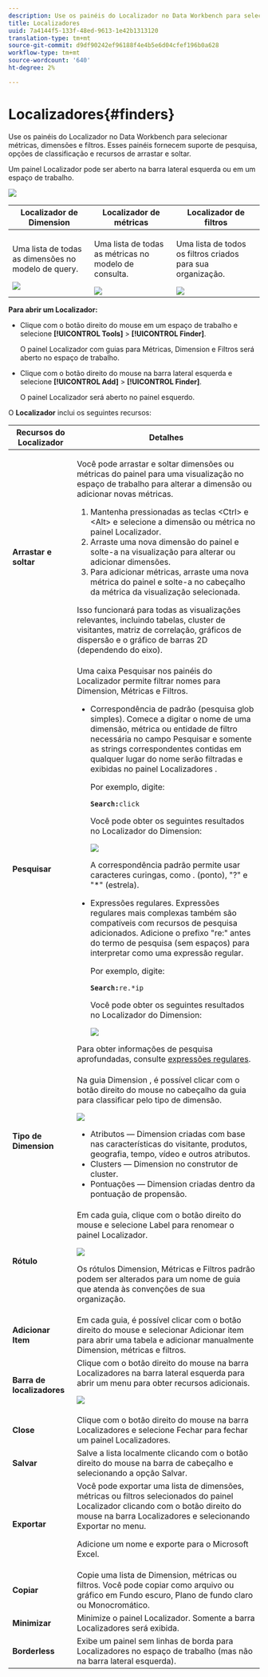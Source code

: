 ```yaml
---
description: Use os painéis do Localizador no Data Workbench para selecionar métricas, dimensões e filtros. Esses painéis fornecem suporte de pesquisa, opções de classificação e recursos de arrastar e soltar.
title: Localizadores
uuid: 7a4144f5-133f-48ed-9613-1e42b1313120
translation-type: tm+mt
source-git-commit: d9df90242ef96188f4e4b5e6d04cfef196b0a628
workflow-type: tm+mt
source-wordcount: '640'
ht-degree: 2%

---
```



# Localizadores{#finders}

Use os painéis do Localizador no Data Workbench para selecionar métricas, dimensões e filtros. Esses painéis fornecem suporte de pesquisa, opções de classificação e recursos de arrastar e soltar.

Um painel Localizador pode ser aberto na barra lateral esquerda ou em um espaço de trabalho.

![](assets/query_entity_panel_main.png)

<table id="table_3E43DBA0646842898F14F31374F9E39C"> 
 <thead> 
  <tr> 
   <th colname="col1" class="entry"> Localizador de Dimension </th> 
   <th colname="col2" class="entry"> Localizador de métricas </th> 
   <th colname="col3" class="entry"> Localizador de filtros </th> 
  </tr>
 </thead>
 <tbody> 
  <tr> 
   <td colname="col1"> <p>Uma lista de todas as dimensões no modelo de query. </p><img placement="break" id="image_D7D317D84C0843BE8D324E5B9F7AF20D" src="assets/query_entity_dim_panel.png" /> </td> 
   <td colname="col2"> <p>Uma lista de todas as métricas no modelo de consulta. </p><img placement="break" id="image_04553B2F2C6A48FE897B4EFF002BED59" src="assets/query_entity_metric_panel.png" /> </td> 
   <td colname="col3"> <p>Uma lista de todos os filtros criados para sua organização. </p><img placement="break" id="image_920E72D795644634A82D1955CB64B355" src="assets/query_entity_filters_panel.png" /> </td> 
  </tr> 
 </tbody> 
</table>

**Para abrir um Localizador:**

* Clique com o botão direito do mouse em um espaço de trabalho e selecione **[!UICONTROL Tools]** > **[!UICONTROL Finder]**.

   O painel Localizador com guias para Métricas, Dimension e Filtros será aberto no espaço de trabalho.

* Clique com o botão direito do mouse na barra lateral esquerda e selecione **[!UICONTROL Add]** > **[!UICONTROL Finder]**.

   O painel Localizador será aberto no painel esquerdo.

O **Localizador** inclui os seguintes recursos:

<table id="table_072047E919204577AE85789BAE0F4EE8"> 
 <thead> 
  <tr> 
   <th colname="col1" class="entry"> Recursos do Localizador </th> 
   <th colname="col2" class="entry"> Detalhes </th> 
  </tr>
 </thead>
 <tbody> 
  <tr> 
   <td colname="col1"><b>Arrastar e soltar</b> </td> 
   <td colname="col2"> <p> Você pode arrastar e soltar dimensões ou métricas do painel para uma visualização no espaço de trabalho para alterar a dimensão ou adicionar novas métricas. </p> 
    <ol id="ol_612DC76EC04C4FCE938B20B388C43CE8"> 
     <li id="li_7F73B781141E4B8CAE9800F580F62E44">Mantenha pressionadas as teclas <span class="uicontrol"> &lt;Ctrl&gt;</span> e <span class="uicontrol"> &lt;Alt&gt;</span> e selecione a dimensão ou métrica no painel Localizador. </li> 
     <li id="li_631D57976F71415AA61F33EBBFDD128A">Arraste uma nova dimensão do painel e solte-a na visualização para alterar ou adicionar dimensões. </li> 
     <li id="li_5329FB82225F46EBBE3A996A641058DE">Para adicionar métricas, arraste uma nova métrica do painel e solte-a no cabeçalho da métrica da visualização selecionada. </li> 
    </ol> <p>Isso funcionará para todas as visualizações relevantes, incluindo tabelas, cluster de visitantes, matriz de correlação, gráficos de dispersão e o gráfico de barras 2D (dependendo do eixo). </p> </td> 
  </tr> 
  <tr> 
   <td colname="col1"><b>Pesquisar</b> </td> 
   <td colname="col2">Uma caixa <span class="uicontrol"> Pesquisar</span> nos painéis do Localizador permite filtrar nomes para Dimension, Métricas e Filtros. 
    <ul id="ul_0F6F377E9906472E99008EBE7483F689"> 
     <li id="li_75857895EDB045C8B2960393854B257D"> <p>Correspondência de padrão (pesquisa glob simples). Comece a digitar o nome de uma dimensão, métrica ou entidade de filtro necessária no campo Pesquisar e somente as strings correspondentes contidas em qualquer lugar do nome serão filtradas e exibidas no painel Localizadores . </p> <p>Por exemplo, digite: </p> <code><b>Search:</b>click</code> <p>Você pode obter os seguintes resultados no Localizador do Dimension: </p> <p><img placement="break" id="image_7CBAAABA92BB47658B7F9F5C0263CF20" src="assets/finders_glob_search.png" /> </p> <p>A correspondência padrão permite usar caracteres curingas, como . (ponto), "?" e "*" (estrela). </p> </li> 
     <li id="li_044F9EC1399B44CD81E1852F85137704"> <p>Expressões regulares. Expressões regulares mais complexas também são compatíveis com recursos de pesquisa adicionados. Adicione o prefixo "re:" antes do termo de pesquisa (sem espaços) para interpretar como uma expressão regular. </p> <p>Por exemplo, digite: </p> <code><b>Search:</b>re.*ip</code> <p>Você pode obter os seguintes resultados no Localizador do Dimension: </p> <p><img placement="break" id="image_F47DB90B36504997AA1C509855B89A47" src="assets/finders_regex_search.png" /> </p> </li> 
    </ul> <p>Para obter informações de pesquisa aprofundadas, consulte <a href="https://docs.adobe.com/content/help/en/data-workbench/using/dataset/c-reg-exp.html" format="http" scope="external"> expressões regulares</a>. </p> </td> 
  </tr> 
  <tr> 
   <td colname="col1"><b>Tipo de Dimension</b> </td> 
   <td colname="col2">Na guia Dimension , é possível clicar com o botão direito do mouse no cabeçalho da guia para classificar pelo tipo de dimensão. <p><img id="image_FB44D0F4D36B4AD7A6165E0432211AB6" placement="break" src="assets/query_entity_search_types.png" /> 
     <ul id="ul_D36B8474730F4859BC7AA015CC1B8EF0"> 
      <li id="li_4AE1D5699D0E45AF880A134F886B8B19">Atributos — Dimension criadas com base nas características do visitante, produtos, geografia, tempo, vídeo e outros atributos. </li> 
      <li id="li_0B2A08F8CBE94356AC506F95DC268C47">Clusters — Dimension no construtor de cluster. </li> 
      <li id="li_4BC3396A680B49A4B6BDAAD066826864">Pontuações — Dimension criadas dentro da pontuação de propensão. </li> 
     </ul> </p> </td> 
  </tr> 
  <tr> 
   <td colname="col1"><b>Rótulo</b> </td> 
   <td colname="col2">Em cada guia, clique com o botão direito do mouse e selecione <span class="uicontrol"> Label</span> para renomear o painel Localizador. <p><img placement="break" id="image_F61C57F6548646069242DFB2490C67B9" src="assets/label_change.png" /> </p> <p>Os rótulos Dimension, Métricas e Filtros padrão podem ser alterados para um nome de guia que atenda às convenções de sua organização. </p> </td> 
  </tr> 
  <tr> 
   <td colname="col1"><b>Adicionar Item</b> </td> 
   <td colname="col2">Em cada guia, é possível clicar com o botão direito do mouse e selecionar <span class="uicontrol"> Adicionar item</span> para abrir uma tabela e adicionar manualmente Dimension, métricas e filtros. </td> 
  </tr> 
  <tr> 
   <td colname="col1"><b>Barra de localizadores</b> </td> 
   <td colname="col2">Clique com o botão direito do mouse na barra <span class="uicontrol"> Localizadores</span> na barra lateral esquerda para abrir um menu para obter recursos adicionais. <p><img placement="break" id="image_4DA4930294B84308A1E627C828C35663" src="assets/finders_menu.png" /> </p> </td> 
  </tr> 
  <tr> 
   <td colname="col1"><b>Close</b> </td> 
   <td colname="col2">Clique com o botão direito do mouse na barra <span class="uicontrol"> Localizadores</span> e selecione <span class="uicontrol"> Fechar</span> para fechar um painel Localizadores. </td> 
  </tr> 
  <tr> 
   <td colname="col1"><b>Salvar</b> </td> 
   <td colname="col2">Salve a lista localmente clicando com o botão direito do mouse na barra de cabeçalho e selecionando a opção <span class="uicontrol"> Salvar</span>. </td> 
  </tr> 
  <tr> 
   <td colname="col1"><b>Exportar</b> </td> 
   <td colname="col2">Você pode exportar uma lista de dimensões, métricas ou filtros selecionados do painel Localizador clicando com o botão direito do mouse na barra Localizadores e selecionando <span class="uicontrol"> Exportar</span> no menu. <p> Adicione um nome e exporte para o Microsoft Excel. </p> </td> 
  </tr> 
  <tr> 
   <td colname="col1"><b>Copiar</b> </td> 
   <td colname="col2"> Copie uma lista de Dimension, métricas ou filtros. Você pode copiar como arquivo ou gráfico em Fundo escuro, Plano de fundo claro ou Monocromático. </td> 
  </tr> 
  <tr> 
   <td colname="col1"><b>Minimizar</b> </td> 
   <td colname="col2"> Minimize o painel Localizador. Somente a barra Localizadores será exibida. </td> 
  </tr> 
  <tr> 
   <td colname="col1"><b>Borderless</b> </td> 
   <td colname="col2"> Exibe um painel sem linhas de borda para Localizadores no espaço de trabalho (mas não na barra lateral esquerda). </td> 
  </tr> 
 </tbody> 
</table>

